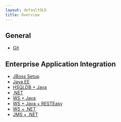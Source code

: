 ```yaml
---
layout: defaultOLD
title: Overview
---
```


General
-------

* [Git](general/git.html)

Enterprise Application Integration
----------------------------------

* [JBoss Setup](eai/tutorial_jboss_setup.html)
* [Java EE](eai/tutorial_jboss_project.html)
* [HSQLDB + Java](eai/tutorial_db_java.html)
* [.NET](eai/tutorial_net_projects.html)
* [WS + Java](eai/tutorial_ws_java.html)
* [WS + Java + RESTEasy](eai/tutorial_ws_resteasy.html)
* [WS + .NET](eai/tutorial_ws_net.html)
* [JMS + .NET](eai/tutorial_jms_net.html)
